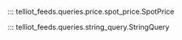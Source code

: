::: telliot_feeds.queries.price.spot_price.SpotPrice

::: telliot_feeds.queries.string_query.StringQuery
